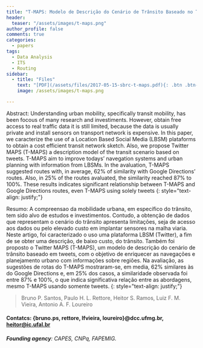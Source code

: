 ```yaml
---
title: "T-MAPS: Modelo de Descrição do Cenário de Trânsito Baseado no Twitter"
header:
  teaser: "/assets/images/t-maps.png"
author_profile: false
comments: true
categories:
  - papers
tags:
  - Data Analysis
  - ITS
  - Routing
sidebar:
  - title: "Files"
    text: "[PDF](/assets/files/2017-05-15-sbrc-t-maps.pdf){: .btn .btn--success}{: target=\"_blank\"} [Talk PDF](/assets/files/2017-05-15-sbrc-t-maps-talk.pdf){: .btn .btn--info}{: target=\"_blank\"}"
    image: /assets/images/t-maps.png

---
```


Abstract: Understanding urban mobility, specifically transit mobility, has been focous of many research and investiments. However, obtain free access to real traffic data it is still limited, because the data is usually private and install sensors on transport network is expensive. In this paper, we caracterize the use of a Location Based Social Media (LBSM) plataforms to obtain a cost efficient transit network sketch. Also, we propose Twitter MAPS (T-MAPS) a description model of the transit scenario based on tweets. T-MAPS aim to improve todays’ navegation systems and urban planning with information from LBSMs. In the avaluation, T-MAPS suggested routes with, in average, 62% of similarity with Google Directions’ routes. Also, in 25% of the routes avaluated, the similarity reached 87% to 100%. These results indicates significant relationship between T-MAPS and Google Directions routes, even T-MAPS using solely tweets
{: style="text-align: justify;"}

Resumo: A compreensao da mobilidade urbana, em específico do trânsito, tem sido alvo de estudos e investimentos. Contudo, a obtenção de dados que representam o cenário do trânsito apresenta limitações, seja de acesso aos dados ou pelo elevado custo em implantar sensores na malha viaria. Neste artigo, foi caracterizado o uso uma plataforma LBSM (Twitter), a fim de se obter uma descrição, de baixo custo, do trânsito. Também foi proposto o Twitter MAPS (T-MAPS), um modelo de descrição do cenário de trânsito baseado em tweets, com o objetivo de enriquecer as navegações e planejamento urbano com informações sobre regiões. Na avaliação, as sugestões de rotas do T-MAPS mostraram-se, em media, 62% similares às do Google Directions e, em 25%  dos casos, a similaridade observada foi entre 87% e 100%, o que indica significativa relação entre as abordagens, mesmo T-MAPS usando somente tweets.
{: style="text-align: justify;"}


> Bruno P. Santos, Paulo H. L. Rettore, Heitor S. Ramos, Luiz F. M. Vieira, Antonio A. F. Loureiro
#### Contatcs: {bruno.ps, rettore, lfvieira, loureiro}@dcc.ufmg.br, heitor@ic.ufal.br
###### **Founding agency**: CAPES, CNPq, FAPEMIG.